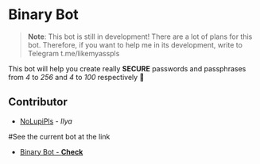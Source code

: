 # Binary Bot

> **Note**: This bot is still in development! There are a lot of plans for this bot. Therefore, if you want to help me in its development, write to Telegram t.me/likemyasspls

This bot will help you create really **SECURE** passwords and passphrases from _4_ to _256_ and _4_ to _100_ respectively 🔐

## Contributor
- [NoLupiPls](https://github.com/NoLupiPls) - _Ilya_

#See the current bot at the link
- [Binary Bot - **Check**](https://t.me/BinaryNL_bot)
